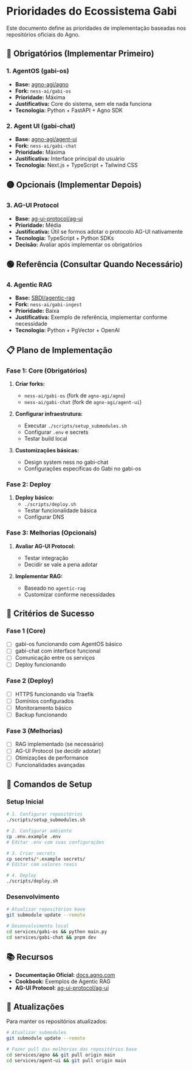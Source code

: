 # Prioridades do Ecossistema Gabi

Este documento define as prioridades de implementação baseadas nos repositórios oficiais do Agno.

## 🔴 Obrigatórios (Implementar Primeiro)

### 1. AgentOS (gabi-os)
- **Base:** [agno-agi/agno](https://github.com/agno-agi/agno)
- **Fork:** `ness-ai/gabi-os`
- **Prioridade:** Máxima
- **Justificativa:** Core do sistema, sem ele nada funciona
- **Tecnologia:** Python + FastAPI + Agno SDK

### 2. Agent UI (gabi-chat)
- **Base:** [agno-agi/agent-ui](https://github.com/agno-agi/agent-ui)
- **Fork:** `ness-ai/gabi-chat`
- **Prioridade:** Máxima
- **Justificativa:** Interface principal do usuário
- **Tecnologia:** Next.js + TypeScript + Tailwind CSS

## 🟡 Opcionais (Implementar Depois)

### 3. AG-UI Protocol
- **Base:** [ag-ui-protocol/ag-ui](https://github.com/ag-ui-protocol/ag-ui)
- **Prioridade:** Média
- **Justificativa:** Útil se formos adotar o protocolo AG-UI nativamente
- **Tecnologia:** TypeScript + Python SDKs
- **Decisão:** Avaliar após implementar os obrigatórios

## 🟢 Referência (Consultar Quando Necessário)

### 4. Agentic RAG
- **Base:** [SBDI/agentic-rag](https://github.com/SBDI/agentic-rag)
- **Fork:** `ness-ai/gabi-ingest`
- **Prioridade:** Baixa
- **Justificativa:** Exemplo de referência, implementar conforme necessidade
- **Tecnologia:** Python + PgVector + OpenAI

## 📋 Plano de Implementação

### Fase 1: Core (Obrigatórios)
1. **Criar forks:**
   - `ness-ai/gabi-os` (fork de `agno-agi/agno`)
   - `ness-ai/gabi-chat` (fork de `agno-agi/agent-ui`)

2. **Configurar infraestrutura:**
   - Executar `./scripts/setup_submodules.sh`
   - Configurar `.env` e secrets
   - Testar build local

3. **Customizações básicas:**
   - Design system ness no gabi-chat
   - Configurações específicas do Gabi no gabi-os

### Fase 2: Deploy
1. **Deploy básico:**
   - `./scripts/deploy.sh`
   - Testar funcionalidade básica
   - Configurar DNS

### Fase 3: Melhorias (Opcionais)
1. **Avaliar AG-UI Protocol:**
   - Testar integração
   - Decidir se vale a pena adotar

2. **Implementar RAG:**
   - Baseado no `agentic-rag`
   - Customizar conforme necessidades

## 🎯 Critérios de Sucesso

### Fase 1 (Core)
- [ ] gabi-os funcionando com AgentOS básico
- [ ] gabi-chat com interface funcional
- [ ] Comunicação entre os serviços
- [ ] Deploy funcionando

### Fase 2 (Deploy)
- [ ] HTTPS funcionando via Traefik
- [ ] Domínios configurados
- [ ] Monitoramento básico
- [ ] Backup funcionando

### Fase 3 (Melhorias)
- [ ] RAG implementado (se necessário)
- [ ] AG-UI Protocol (se decidir adotar)
- [ ] Otimizações de performance
- [ ] Funcionalidades avançadas

## 🚀 Comandos de Setup

### Setup Inicial
```bash
# 1. Configurar repositórios
./scripts/setup_submodules.sh

# 2. Configurar ambiente
cp .env.example .env
# Editar .env com suas configurações

# 3. Criar secrets
cp secrets/*.example secrets/
# Editar com valores reais

# 4. Deploy
./scripts/deploy.sh
```

### Desenvolvimento
```bash
# Atualizar repositórios base
git submodule update --remote

# Desenvolvimento local
cd services/gabi-os && python main.py
cd services/gabi-chat && pnpm dev
```

## 📚 Recursos

- **Documentação Oficial:** [docs.agno.com](https://docs.agno.com)
- **Cookbook:** Exemplos de Agentic RAG
- **AG-UI Protocol:** [ag-ui-protocol/ag-ui](https://github.com/ag-ui-protocol/ag-ui)

## 🔄 Atualizações

Para manter os repositórios atualizados:

```bash
# Atualizar submodules
git submodule update --remote

# Fazer pull das melhorias dos repositórios base
cd services/agno && git pull origin main
cd services/agent-ui && git pull origin main
```
